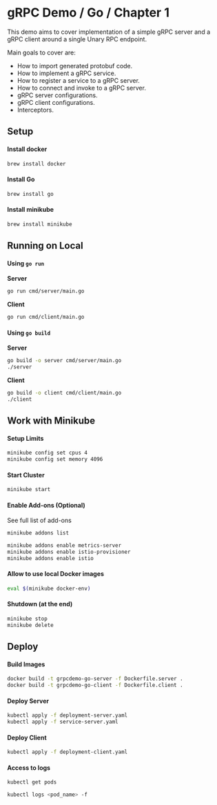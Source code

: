 # gRPC Demo / Go / Chapter 1

This demo aims to cover implementation of a simple gRPC server and a gRPC client around a single Unary RPC endpoint.

Main goals to cover are:

- How to import generated protobuf code.
- How to implement a gRPC service.
- How to register a service to a gRPC server.
- How to connect and invoke to a gRPC server.
- gRPC server configurations.
- gRPC client configurations.
- Interceptors.

## Setup

#### Install docker

```sh
brew install docker
```

#### Install Go

```sh
brew install go
```

#### Install minikube

```sh
brew install minikube
```

## Running on Local

#### Using `go run`

**Server**

```sh
go run cmd/server/main.go
```

**Client**

```sh
go run cmd/client/main.go
```

#### Using `go build`

**Server**

```sh
go build -o server cmd/server/main.go
./server
```

**Client**

```sh
go build -o client cmd/client/main.go
./client
```

## Work with Minikube

#### Setup Limits

```sh
minikube config set cpus 4
minikube config set memory 4096
```

#### Start Cluster

```sh
minikube start
```

#### Enable Add-ons (Optional)

See full list of add-ons

```sh
minikube addons list
```

```sh
minikube addons enable metrics-server
minikube addons enable istio-provisioner
minikube addons enable istio
```

#### Allow to use local Docker images

```sh
eval $(minikube docker-env)
```

#### Shutdown (at the end)

```sh
minikube stop
minikube delete
```

## Deploy

#### Build Images

```sh
docker build -t grpcdemo-go-server -f Dockerfile.server .
docker build -t grpcdemo-go-client -f Dockerfile.client .
```

#### Deploy Server

```sh
kubectl apply -f deployment-server.yaml
kubectl apply -f service-server.yaml
```

#### Deploy Client

```sh
kubectl apply -f deployment-client.yaml
```

#### Access to logs

```sh
kubectl get pods
```

```sh
kubectl logs <pod_name> -f
```